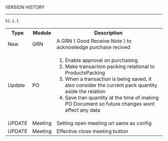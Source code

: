 VERSION HISTORY <br><hr>
`V2.1.1 `
<table>
    <tr><th>Type</th><th>Module</th><th>Description</th></tr>
    <tr><td>New</td><td>GRN</td><td>A GRN ( Good Receive Note ) to acknowledge purchase recived</td></tr>
    <tr>
        <td>Update</td>
        <td>PO</td>
        <td>
            <ol>
                <li>Enable approval on purchasing</li>
                <li>Make transaction packing relational to ProductsPacking</li>
                <li>When a transaction is being saved, it also consider the current pack quantity aside the relation</li>
                <li>Save tran quantity at the time of making PO Document so future changes wont affect any data</li>
            </ol>
        </td>
    </tr>
    <tr>
        <td>UPDATE</td>
        <td>Meeting</td>
        <td>Setting open meeting url same as config</td>
    </tr>
    <tr>
        <td>UPDATE</td>
        <td>Meeting</td>
        <td>Effective close meeting button</td>
    </tr>
</table>